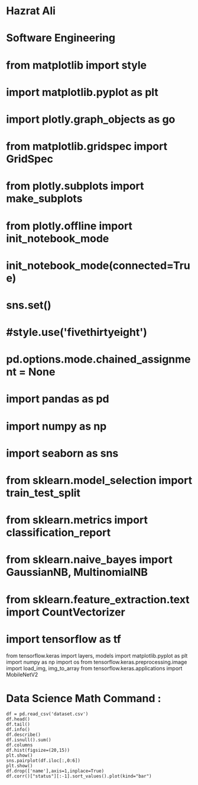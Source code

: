 # Hazrat Ali

# Software Engineering




# from matplotlib import style
# import matplotlib.pyplot as plt
# import plotly.graph_objects as go
# from matplotlib.gridspec import GridSpec
# from plotly.subplots import make_subplots
# from plotly.offline import init_notebook_mode
# init_notebook_mode(connected=True)
# sns.set()
# #style.use('fivethirtyeight')
# pd.options.mode.chained_assignment = None

# import pandas as pd
# import numpy as np
# import seaborn as sns
# from sklearn.model_selection import train_test_split
# from sklearn.metrics import classification_report
# from sklearn.naive_bayes import GaussianNB, MultinomialNB
# from sklearn.feature_extraction.text import CountVectorizer

# import tensorflow as tf
from tensorflow.keras import layers, models
import matplotlib.pyplot as plt
import numpy as np
import os
from tensorflow.keras.preprocessing.image import load_img, img_to_array
from tensorflow.keras.applications import MobileNetV2






# Data Science Math Command : 
 
    df = pd.read_csv('dataset.csv')
    df.head()
    df.tail()
    df.info()
    df.describe()
    df.isnull().sum()
    df.columns
    df.hist(figsize=(20,15))
    plt.show()
    sns.pairplot(df.iloc[:,0:6])
    plt.show()
    df.drop(['name'],axis=1,inplace=True)
    df.corr()["status"][:-1].sort_values().plot(kind="bar")



    

